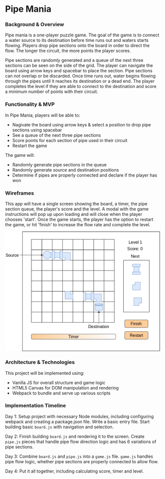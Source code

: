 # Pipe Mania

### Background & Overview

Pipe mania is a one-player puzzle game. The goal of the game is to connect a water source to its destination before time runs out and waters starts flowing. Players drop pipe sections onto the board in order to direct the flow. The longer the circuit, the more points the player scores. 

Pipe sections are randomly generated and a queue of the next three sections can be seen on the side of the grid. The player can navigate the board using arrow keys and spacebar to place the section. Pipe sections can not overlap or be discarded. Once time runs out, water begins flowing through the pipes until it reaches its destination or a dead end. The player completes the level if they are able to connect to the destination and score a minimum number of points with their circuit.

### Functionality & MVP

In Pipe Mania, players will be able to:

* Nagivate the board using arrow keys & select a position to drop pipe sections using spacebar
* See a queue of the next three pipe sections
* Score points for each section of pipe used in their circuit
* Restart the game

The game will:

* Randomly generate pipe sections in the queue
* Randomly generate source and destination positions
* Determine if pipes are properly connected and declare if the player has won

### Wireframes

This app will have a single screen showing the board, a timer, the pipe section queue, the player's score and the level. A modal with the game instructions will pop up upon loading and will close when the player chooses 'start'. Once the game starts, the player has the option to restart the game, or hit 'finish' to increase the flow rate and complete the level.

![](https://github.com/lambyy/pipe_mania/blob/master/assets/Gameplay.png)

### Architecture & Technologies

This project will be implemented using:

* Vanilla JS for overall structure and game logic
* HTML5 Canvas for DOM manipulation and rendering
* Webpack to bundle and serve up various scripts

### Implementation Timeline

Day 1: Setup project with necessary Node modules, including configuring webpack and creating a package.json file. Write a basic entry file. Start building basic `board.js` with navigation and selection.

Day 2: Finish building `board.js` and rendering it to the screen. Create `pipe.js` pieces that handle pipe flow direction logic and has 6 variations of pipe sections.

Day 3: Combine `board.js` and `pipe.js` into a `game.js` file. `game.js` handles pipe flow logic, whether pipe sections are properly connected to allow flow.

Day 4: Put it all together, including calculating score, timer and level.


